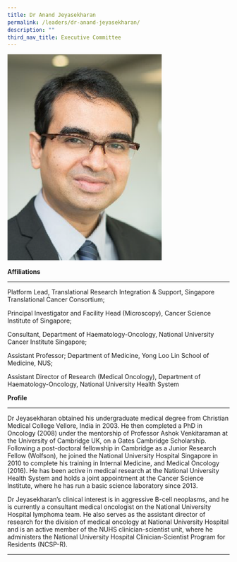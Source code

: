 ```yaml
---
title: Dr Anand Jeyasekharan
permalink: /leaders/dr-anand-jeyasekharan/
description: ""
third_nav_title: Executive Committee
---
```

<img style="width:350px" src="/images/Leaders/anand-jeyasekharan.png">

**Affiliations**

* * *

Platform Lead, Translational Research Integration &amp; Support, Singapore Translational Cancer Consortium;&nbsp;

Principal Investigator and Facility Head (Microscopy), Cancer Science Institute of Singapore;&nbsp;

Consultant, Department of Haematology-Oncology, National University Cancer Institute Singapore;&nbsp;

Assistant Professor; Department of Medicine, Yong Loo Lin School of Medicine, NUS;&nbsp;

Assistant Director of Research (Medical Oncology), Department of Haematology-Oncology, National University Health System&nbsp;

**Profile**&nbsp;

* * *

Dr&nbsp;Jeyasekharan&nbsp;obtained his undergraduate medical degree from Christian Medical College Vellore, India in 2003. He then completed a PhD in Oncology (2008) under the mentorship of Professor Ashok&nbsp;Venkitaraman&nbsp;at the University of Cambridge UK, on a Gates Cambridge Scholarship. Following a post-doctoral fellowship in Cambridge as a Junior Research Fellow (Wolfson), he joined the National University Hospital Singapore in 2010 to complete his training in Internal Medicine, and Medical Oncology (2016). He has been active in medical research at the National University Health&nbsp;System and&nbsp;holds a joint appointment at the Cancer Science Institute, where he has run a basic science laboratory since 2013.&nbsp;

Dr&nbsp;Jeyasekharan’s&nbsp;clinical interest is in aggressive B-cell neoplasms, and he is currently a consultant medical oncologist on the National University Hospital lymphoma team. He also serves as the assistant director of research for the division of medical oncology at National University&nbsp;Hospital and&nbsp;is an active member of the NUHS clinician-scientist unit, where he administers the National University Hospital Clinician-Scientist Program for Residents (NCSP-R).&nbsp;

* * *